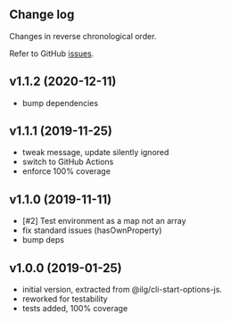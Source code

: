 ## Change log

Changes in reverse chronological order.

Refer to GitHub [issues](https://github.com/xpack/update-checker-js/issues/).

## v1.1.2 (2020-12-11)

- bump dependencies

## v1.1.1 (2019-11-25)

- tweak message, update silently ignored
- switch to GitHub Actions
- enforce 100% coverage

## v1.1.0 (2019-11-11)

- [#2] Test environment as a map not an array
- fix standard issues (hasOwnProperty)
- bump deps

## v1.0.0 (2019-01-25)

- initial version, extracted from @ilg/cli-start-options-js.
- reworked for testability
- tests added, 100% coverage
